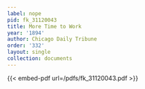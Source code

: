 ```yaml
---
label: nope
pid: fk_31120043
title: More Time to Work
year: '1894'
author: Chicago Daily Tribune
order: '332'
layout: single
collection: documents
---
```



{{< embed-pdf url=/pdfs/fk_31120043.pdf >}}